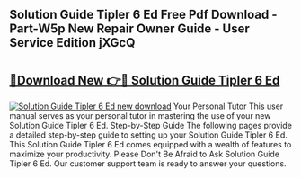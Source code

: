 ## Solution Guide Tipler 6 Ed Free Pdf Download - Part-W5p New Repair Owner Guide - User Service Edition jXGcQ

# <h2><a href="http://bc68525.oget.top/?id=Solution+Guide+Tipler+6+Ed">🔗Download New 👉🔴 Solution Guide Tipler 6 Ed</a></h2>

[![Solution Guide Tipler 6 Ed new download](https://i.imgur.com/5g1atiW.png)](http://bc68525.oget.top/?id=Solution+Guide+Tipler+6+Ed)
Your Personal Tutor This user manual serves as your personal tutor in mastering the use of your new Solution Guide Tipler 6 Ed. Step-by-Step Guide The following pages provide a detailed step-by-step guide to setting up your Solution Guide Tipler 6 Ed. This Solution Guide Tipler 6 Ed comes equipped with a wealth of features to maximize your productivity. Please Don't Be Afraid to Ask Solution Guide Tipler 6 Ed. Our customer support team is ready to answer your questions.
